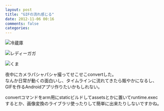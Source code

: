 ```yaml
---
layout: post
title: "GIFの流れ感じる"
date: 2012-11-06 00:16
comments: false
categories: 
---
```


![冷蔵庫](http://dl.dropbox.com/u/54255753/blog/201211/gif1.gif)  

![レディーガガ](http://dl.dropbox.com/u/54255753/blog/201211/gif2.gif)  

![くま](http://dl.dropbox.com/u/54255753/blog/201211/gif3.gif)  

夜中にカメラパシャパシャ撮ってせこせこconvertした。  
なんか日常が動くの面白いし、タイムラインに流れてきたら賑やかになるし、GIFを作るAndroidアプリ作りたいかもしれない。  

convertコマンドをarm用にstaticビルドしてassetsとかに置いてruntime.execするとか、画像変換のライブラリ使ったりして簡単に出来たりしないですかね。
